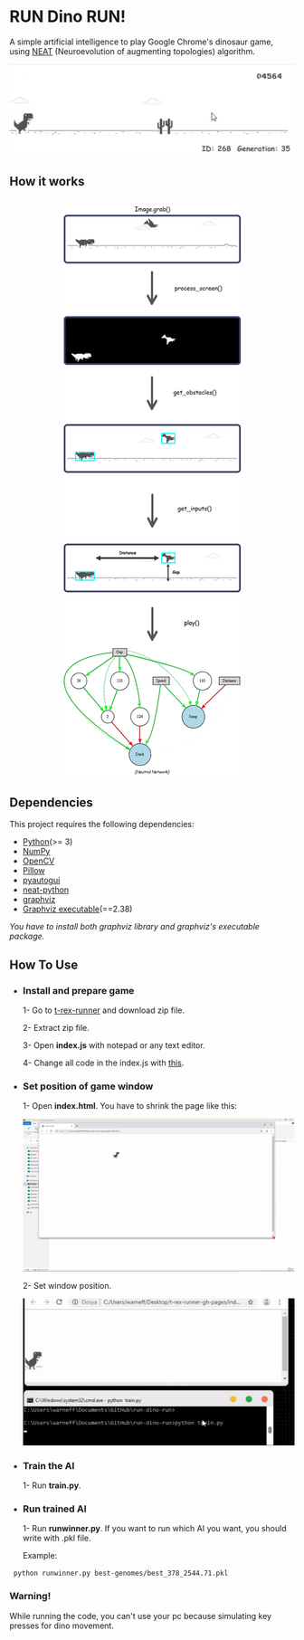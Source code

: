 # RUN Dino RUN!
A simple artificial intelligence to play Google Chrome's dinosaur game, using [NEAT](https://en.wikipedia.org/wiki/Neuroevolution_of_augmenting_topologies) (Neuroevolution of augmenting topologies) algorithm.


<p align="center"> 
<img src="images/winner.gif">
</p>



## How it works

<p align="center"> 
<img src="images/how-it-works.png">
</p>


## Dependencies
This project requires the following dependencies:
* [Python](https://www.python.org/downloads)(>= 3)
* [NumPy](http://www.numpy.org)
* [OpenCV](https://opencv.org/releases/)
* [Pillow](https://pillow.readthedocs.io/en/stable/installation.html)
* [pyautogui](https://pyautogui.readthedocs.io/en/latest/install.html)
* [neat-python](https://neat-python.readthedocs.io/en/latest/installation.html)
* [graphviz](https://pypi.org/project/graphviz/)
* [Graphviz executable](https://www.graphviz.org/download/)(==2.38)

*You have to install both graphviz library and graphviz's executable package.*

## How To Use

* ### Install and prepare game
  1- Go to [t-rex-runner](https://github.com/wayou/t-rex-runner) and download zip file.

  2- Extract zip file.

  3- Open **index.js** with notepad or any text editor.

  4- Change all code in the index.js with [this](https://raw.githubusercontent.com/numancan/run-dino-run/master/__pycache__/index.txt?token=AJBXZ6GFU65WKDMVSQTO6WK47SPHW).

* ### Set position of game window
  1- Open **index.html**. You have to shrink the page like this:
  
  ![shrink](images/shrink.gif)
  
  2- Set window position.
  
  ![shrink](images/set.gif)


* ### Train the AI

  1- Run **train.py**. 
  
* ### Run trained AI

  1- Run **runwinner.py**. If you want to run which AI you want, you should write with .pkl file.
  
  Example:
 ```
  python runwinner.py best-genomes/best_378_2544.71.pkl
  ```
  
### **Warning!**
While running the code, you can't use your pc because simulating key presses for dino movement.


